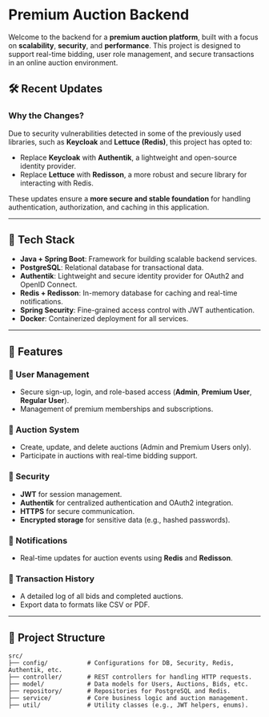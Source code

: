 # Premium Auction Backend

Welcome to the backend for a **premium auction platform**, built with a focus on **scalability**, **security**, and **performance**. This project is designed to support real-time bidding, user role management, and secure transactions in an online auction environment.

## 🛠️ Recent Updates
### Why the Changes?
Due to security vulnerabilities detected in some of the previously used libraries, such as **Keycloak** and **Lettuce (Redis)**, this project has opted to:
- Replace **Keycloak** with **Authentik**, a lightweight and open-source identity provider.
- Replace **Lettuce** with **Redisson**, a more robust and secure library for interacting with Redis.

These updates ensure a **more secure and stable foundation** for handling authentication, authorization, and caching in this application.

---

## 🚀 Tech Stack

- **Java + Spring Boot**: Framework for building scalable backend services.
- **PostgreSQL**: Relational database for transactional data.
- **Authentik**: Lightweight and secure identity provider for OAuth2 and OpenID Connect.
- **Redis + Redisson**: In-memory database for caching and real-time notifications.
- **Spring Security**: Fine-grained access control with JWT authentication.
- **Docker**: Containerized deployment for all services.

---

## 🌟 Features

### 🔑 User Management
- Secure sign-up, login, and role-based access (**Admin**, **Premium User**, **Regular User**).
- Management of premium memberships and subscriptions.

### 🛒 Auction System
- Create, update, and delete auctions (Admin and Premium Users only).
- Participate in auctions with real-time bidding support.

### 🔐 Security
- **JWT** for session management.
- **Authentik** for centralized authentication and OAuth2 integration.
- **HTTPS** for secure communication.
- **Encrypted storage** for sensitive data (e.g., hashed passwords).

### 📢 Notifications
- Real-time updates for auction events using **Redis** and **Redisson**.

### 📜 Transaction History
- A detailed log of all bids and completed auctions.
- Export data to formats like CSV or PDF.

---

## 📂 Project Structure

```plaintext
src/
├── config/           # Configurations for DB, Security, Redis, Authentik, etc.
├── controller/       # REST controllers for handling HTTP requests.
├── model/            # Data models for Users, Auctions, Bids, etc.
├── repository/       # Repositories for PostgreSQL and Redis.
├── service/          # Core business logic and auction management.
├── util/             # Utility classes (e.g., JWT helpers, enums).
